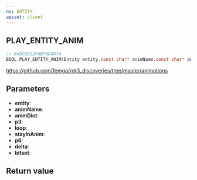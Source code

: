 ```yaml
---
ns: ENTITY
apiset: client
---
```

## PLAY_ENTITY_ANIM

```c
// 0xDC6D22FAB76D4874
BOOL PLAY_ENTITY_ANIM(Entity entity,const char* animName,const char* animDict,float p3,BOOL loop,BOOL stayInAnim,BOOL p6,float delta,Any bitset);
```

https://github.com/femga/rdr3_discoveries/tree/master/animations

## Parameters
* **entity**:
* **animName**:
* **animDict**:
* **p3**:
* **loop**:
* **stayInAnim**:
* **p6**:
* **delta**:
* **bitset**:

## Return value
